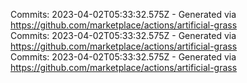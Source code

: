 Commits: 2023-04-02T05:33:32.575Z - Generated via https://github.com/marketplace/actions/artificial-grass
<br>
Commits: 2023-04-02T05:33:32.575Z - Generated via https://github.com/marketplace/actions/artificial-grass
<br>
Commits: 2023-04-02T05:33:32.575Z - Generated via https://github.com/marketplace/actions/artificial-grass
<br>
